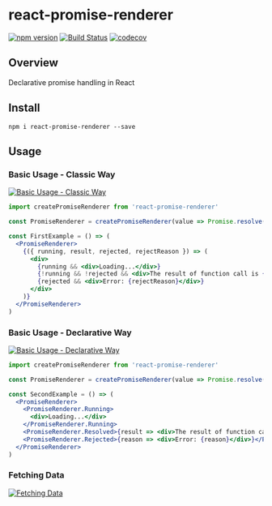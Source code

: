 # react-promise-renderer

[![npm version](https://badge.fury.io/js/react-promise-renderer.svg)](https://badge.fury.io/js/react-promise-renderer)
[![Build Status](https://travis-ci.org/kuzn-ilya/react-promise-renderer.svg?branch=master)](https://travis-ci.org/kuzn-ilya/react-promise-renderer.svg)
[![codecov](https://codecov.io/gh/kuzn-ilya/react-promise-renderer/branch/master/graph/badge.svg)](https://codecov.io/gh/kuzn-ilya/react-promise-renderer)

## Overview

Declarative promise handling in React

## Install

`npm i react-promise-renderer --save`

## Usage

### Basic Usage - Classic Way

[![Basic Usage - Classic Way](https://codesandbox.io/static/img/play-codesandbox.svg)](https://codesandbox.io/s/n28n77vqj)

```jsx
import createPromiseRenderer from 'react-promise-renderer'

const PromiseRenderer = createPromiseRenderer(value => Promise.resolve(42))

const FirstExample = () => (
  <PromiseRenderer>
    {({ running, result, rejected, rejectReason }) => (
      <div>
        {running && <div>Loading...</div>}
        {!running && !rejected && <div>The result of function call is {result}</div>}
        {rejected && <div>Error: {rejectReason}</div>}
      </div>
    )}
  </PromiseRenderer>
)
```

### Basic Usage - Declarative Way

[![Basic Usage - Declarative Way](https://codesandbox.io/static/img/play-codesandbox.svg)](https://codesandbox.io/s/n3jm0opz3p)

```jsx
import createPromiseRenderer from 'react-promise-renderer'

const PromiseRenderer = createPromiseRenderer(value => Promise.resolve(42))

const SecondExample = () => (
  <PromiseRenderer>
    <PromiseRenderer.Running>
      <div>Loading...</div>
    </PromiseRenderer.Running>
    <PromiseRenderer.Resolved>{result => <div>The result of function call is {result}</div>}</PromiseRenderer.Resolved>
    <PromiseRenderer.Rejected>{reason => <div>Error: {reason}</div>}</PromiseRenderer.Rejected>
  </PromiseRenderer>
)
```

### Fetching Data

[![Fetching Data](https://codesandbox.io/static/img/play-codesandbox.svg)](https://codesandbox.io/s/py0qypxkr0)
